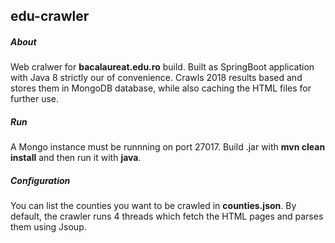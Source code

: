 ## edu-crawler

##### About
Web cralwer for **bacalaureat.edu.ro** build. Built as SpringBoot application with Java 8 strictly our of convenience.
Crawls 2018 results based and stores them in MongoDB database, while also caching the HTML files for further use.

##### Run
A Mongo instance must be runnning on port 27017.
Build .jar with **mvn clean install** and then run it with **java**.

##### Configuration
You can list the counties you want to be crawled in **counties.json**. By default, the crawler runs 4 threads which fetch the HTML pages and parses them using Jsoup.
